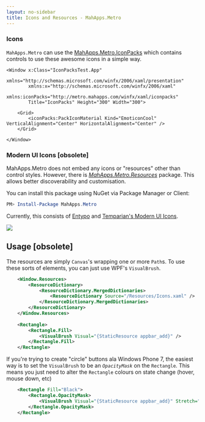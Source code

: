 ```yaml
---
layout: no-sidebar
title: Icons and Resources - MahApps.Metro
---
```


### Icons

`MahApps.Metro` can use the [MahApps.Metro.IconPacks](https://github.com/MahApps/MahApps.Metro.IconPacks) which contains controls to use these awesome icons in a simple way.

    <Window x:Class="IconPacksTest.App"
            xmlns="http://schemas.microsoft.com/winfx/2006/xaml/presentation"
            xmlns:x="http://schemas.microsoft.com/winfx/2006/xaml"
            xmlns:iconPacks="http://metro.mahapps.com/winfx/xaml/iconpacks"
            Title="IconPacks" Height="300" Width="300">

        <Grid>
            <iconPacks:PackIconMaterial Kind="EmoticonCool" VerticalAlignment="Center" HorizontalAlignment="Center" />
        </Grid>

    </Window>

### Modern UI Icons [obsolete]

MahApps.Metro does not embed any icons or "resources" other than control styles. However, there is *[MahApps.Metro.Resources](https://www.nuget.org/packages/MahApps.Metro.Resources/)* package. This allows better discoverability and customisation.

You can install this package using NuGet via Package Manager or Client:

```powershell
PM> Install-Package MahApps.Metro
```

Currently, this consists of [Entypo](http://entypo.com/) and [Temparian's Modern UI Icons](http://modernuiicons.com/).

![](images/6_Resources.png)

## Usage [obsolete]

The resources are simply `Canvas`'s wrapping one or more `Path`s. To use these sorts of elements, you can just use WPF's `VisualBrush`.

```xml
	<Window.Resources>
        <ResourceDictionary>
            <ResourceDictionary.MergedDictionaries>
                <ResourceDictionary Source="/Resources/Icons.xaml" />
            </ResourceDictionary.MergedDictionaries>
        </ResourceDictionary>
    </Window.Resources>
    
    <Rectangle>
        <Rectangle.Fill>
            <VisualBrush Visual="{StaticResource appbar_add}" />
        </Rectangle.Fill>
    </Rectangle>
```

If you're trying to create "circle" buttons ala Windows Phone 7, the easiest way is to set the `VisualBrush` to be an *`OpacityMask`* on the `Rectangle`. This means you just need to alter the `Rectangle` colours on state change (hover, mouse down, etc)

```xml
	<Rectangle Fill="Black">
		<Rectangle.OpacityMask>
			<VisualBrush Visual="{StaticResource appbar_add}" Stretch="Fill" />
		</Rectangle.OpacityMask>
	</Rectangle>
```
